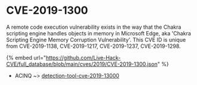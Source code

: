 # CVE-2019-1300

A remote code execution vulnerability exists in the way that the Chakra scripting engine handles objects in memory in Microsoft Edge, aka 'Chakra Scripting Engine Memory Corruption Vulnerability'. This CVE ID is unique from CVE-2019-1138, CVE-2019-1217, CVE-2019-1237, CVE-2019-1298.

{% embed url="https://github.com/Live-Hack-CVE/full_database/blob/main/cves/2019/CVE-2019-1300.json" %}


* ACINQ ~> [detection-tool-cve-2019-13000](https://www.alice-snow.ru/2019/database/cve-2019-1300/detection-tool-cve-2019-13000-acinq)